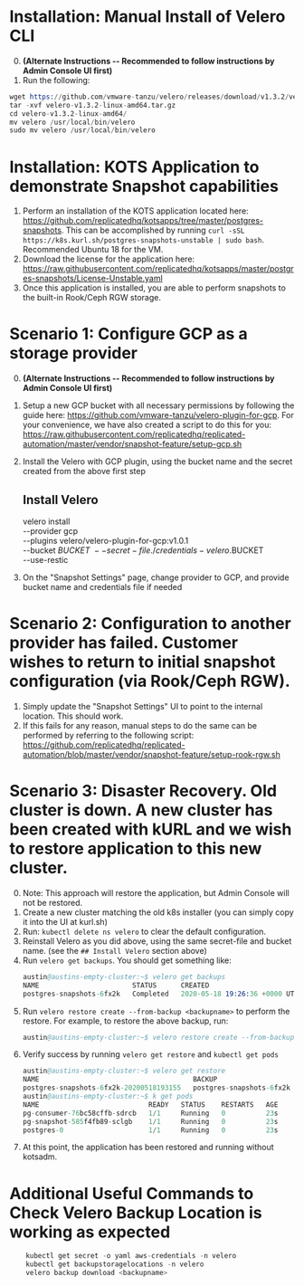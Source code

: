 # Installation: Manual Install of Velero CLI 
0. **(Alternate Instructions -- Recommended to follow instructions by Admin Console UI first)**
1. Run the following: 
```s
wget https://github.com/vmware-tanzu/velero/releases/download/v1.3.2/velero-v1.3.2-linux-amd64.tar.gz
tar -xvf velero-v1.3.2-linux-amd64.tar.gz
cd velero-v1.3.2-linux-amd64/
mv velero /usr/local/bin/velero
sudo mv velero /usr/local/bin/velero
```

# Installation: KOTS Application to demonstrate Snapshot capabilities
1. Perform an installation of the KOTS application located here: https://github.com/replicatedhq/kotsapps/tree/master/postgres-snapshots. This can be accomplished by running `curl -sSL https://k8s.kurl.sh/postgres-snapshots-unstable | sudo bash`. Recommended Ubuntu 18 for the VM. 
2. Download the license for the application here: https://raw.githubusercontent.com/replicatedhq/kotsapps/master/postgres-snapshots/License-Unstable.yaml
3. Once this application is installed, you are able to perform snapshots to the built-in Rook/Ceph RGW storage. 

# Scenario 1: Configure GCP as a storage provider 
0. **(Alternate Instructions -- Recommended to follow instructions by Admin Console UI first)**
1. Setup a new GCP bucket with all necessary permissions by following the guide here: https://github.com/vmware-tanzu/velero-plugin-for-gcp. For your convenience, we have also created a script to do this for you: https://raw.githubusercontent.com/replicatedhq/replicated-automation/master/vendor/snapshot-feature/setup-gcp.sh
2. Install the Velero with GCP plugin, using the bucket name and the secret created from the above first step

    ## Install Velero
    velero install \
        --provider gcp \
        --plugins velero/velero-plugin-for-gcp:v1.0.1 \
        --bucket $BUCKET \
        --secret-file ./credentials-velero.$BUCKET \
        --use-restic

3. On the "Snapshot Settings" page, change provider to GCP, and provide bucket name and credentials file if needed

# Scenario 2: Configuration to another provider has failed. Customer wishes to return to initial snapshot configuration (via Rook/Ceph RGW). 
1. Simply update the "Snapshot Settings" UI to point to the internal location. This should work. 
2. If this fails for any reason, manual steps to do the same can be performed by referring to the following script: https://github.com/replicatedhq/replicated-automation/blob/master/vendor/snapshot-feature/setup-rook-rgw.sh

# Scenario 3: Disaster Recovery. Old cluster is down. A new cluster has been created with kURL and we wish to restore application to this new cluster. 
0. Note: This approach will restore the application, but Admin Console will not be restored. 
1. Create a new cluster matching the old k8s installer (you can simply copy it into the UI at kurl.sh)
2. Run: `kubectl delete ns velero` to clear the default configuration. 
3. Reinstall Velero as you did above, using the same secret-file and bucket name. (see the `## Install Velero` section above)
4. Run `velero get backups`. You should get something like: 
    ```s
    austin@austins-empty-cluster:~$ velero get backups
    NAME                       STATUS      CREATED                         EXPIRES   STORAGE LOCATION   SELECTOR
    postgres-snapshots-6fx2k   Completed   2020-05-18 19:26:36 +0000 UTC   29d       default            <none>
    ```
5. Run `velero restore create --from-backup <backupname>` to perform the restore. For example, to restore the above backup, run: 
    ```s
    austin@austins-empty-cluster:~$ velero restore create --from-backup postgres-snapshots-6fx2k
    ```
6. Verify success by running `velero get restore` and `kubectl get pods` 
    ```s
    austin@austins-empty-cluster:~$ velero get restore
    NAME                                      BACKUP                     STATUS      WARNINGS   ERRORS   CREATED                         SELECTOR
    postgres-snapshots-6fx2k-20200518193155   postgres-snapshots-6fx2k   Completed   2          0        2020-05-18 19:31:55 +0000 UTC   <none>
    austin@austins-empty-cluster:~$ k get pods
    NAME                           READY   STATUS    RESTARTS   AGE
    pg-consumer-76bc58cffb-sdrcb   1/1     Running   0          23s
    pg-snapshot-585f4fb89-sclgb    1/1     Running   0          23s
    postgres-0                     1/1     Running   0          23s
    ```
7. At this point, the application has been restored and running without kotsadm. 

# Additional Useful Commands to Check Velero Backup Location is working as expected
```s
    kubectl get secret -o yaml aws-credentials -n velero
    kubectl get backupstoragelocations -n velero
    velero backup download <backupname>
```


